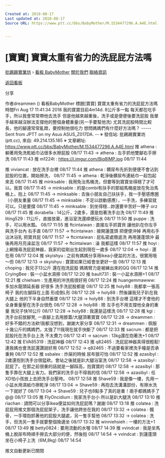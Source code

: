 ```yaml
---

Created at: 2018-08-17
Last updated at: 2018-08-17
Source URL: https://www.ptt.cc/bbs/BabyMother/M.1534477296.A.A4E.html


---
```


# [寶寶] 寶寶太重有省力的洗屁屁方法嗎


[批踢踢實業坊](https://www.ptt.cc/bbs/) › [看板 BabyMother](https://www.ptt.cc/bbs/BabyMother/index.html) [關於我們](https://www.ptt.cc/about.html) [聯絡資訊](https://www.ptt.cc/contact.html)

[返回看板](https://www.ptt.cc/bbs/BabyMother/index.html)

分享

作者dreammen ()
看板BabyMother
標題\[寶寶\] 寶寶太重有省力的洗屁屁方法嗎
時間Fri Aug 17 11:41:34 2018
我的寶寶目前4m14d. 8公斤多一點 每天都在吃手手，所以我會常常帶他去洗手 但是他越來越重後，洗手或是便便後要洗屁股 我單手越來越沒辦法支撐他的整個身體重量(另一手要幫他洗) 尤其洗屁股時間比較長，他的腳還常常亂蹬，要控制他很吃力 想問媽媽們有什麼好方法嗎？ ----- Sent from JPTT on my Asus ASUS\_Z017DA. -- ※ 發信站: 批踢踢實業坊(ptt.cc), 來自: 49.214.135.185 ※ 文章網址: <https://www.ptt.cc/bbs/BabyMother/M.1534477296.A.A4E.html>
推 athena : 躺著用免洗乾紙巾沾很多水擦屁股 08/17 11:43
→ athena : 左手抓他雙腳右手擦洗 08/17 11:43
推 m1224t : <https://i.imgur.com/Biq8IMP.jpg> 08/17 11:44

推 viviancat : 放在洗手台裡 08/17 11:44
推 athena : 髒尿布先折到便便不會沾到屁股的位置，開始擦洗， 08/17 11:45
→ athena : 乾淨後髒尿布連紙巾一起包起來丟 08/17 11:45
推 minksable : 我用免治馬桶洗，但要等到寶寶坐得穩了才可以。我買 08/17 11:45
→ minksable : 的是combi有扶手的那組馬桶座放在免治馬桶上，抱上 08/17 11:45
→ minksable : 去後小朋友自己扶扶手，我一手壓感應圈（小朋友重量 08/17 11:45
→ minksable : 不足以啟動感應），一手洗，多練習就可以。只是要撐 08/17 11:45
→ minksable : 到坐得穩...妳還要辛苦好一陣子 orz 08/17 11:45
推 dorabella : 14公斤，2歲多，還是抱著洗手台洗 08/17 11:49
推 liting529 : 11公斤，直接放棄，進浴室洗還順便玩水 08/17 11:50
推 puppe : 洗手，可以用水瓢。 08/17 11:55
推 ftcintaiwan : 直接左手抓寶貝 讓他趴在你左手與洗手台內 右手直 08/17 11:57
→ ftcintaiwan : 接開蓮蓬頭 把便便沖掉 再用右手沾沐浴乳 把寶貝屁 08/17 11:57
→ ftcintaiwan : 屁私密處徹底洗 再用蓮蓬頭沖 最後再用月亮澡盆泡 08/17 11:57
→ ftcintaiwan : 澡 我都這樣 08/17 11:57
推 hoyi : 上網搜尋洗屁屁神器，我家的從剛出生起到現在一歲多 08/17 12:04
→ hoyi : 還在用 08/17 12:04
推 skyishyu : 之前有媽媽分享用ikea小便盆的方法，很實用哦～但 08/17 12:13
→ skyishyu : 寶寶如果已經會坐更好一些 08/17 12:13
推 choping : 我兒子13公斤 還在抱洗屁股 媽媽臂力是被練出來的QQ 08/17 12:14
推 CryingBee : 裝一小盆水濕擦 08/17 12:20
推 bault731 : 裝一小盆水濕擦+1 08/17 12:21
推 chiehiam : 生產用的沖洗瓶很好用 08/17 12:24
推 huangemmawww: 多加水龍頭延長器 好很多 洗手洗屁股都是 08/17 12:25
推 holy88 : 我都拿一張高椅子 我的左腳踩在上面 形成倒L形 08/17 12:28
→ holy88 : 然後讓我兒子趴在我大腿上 他的下半身自然垂墜 08/17 12:28
→ holy88 : 到洗手台裡 這樣才不會他的全身重量壓在洗手台很危 08/17 12:28
→ holy88 : 險 左手也不用支撐他全身的重量 我兒子快16公斤 08/17 12:28
→ holy88 : 我還是這樣洗 08/17 12:28
推 kgi : 洗手台前放腳凳, 一直腳上去用膝蓋/大腿頂著寶寶 08/17 12:28
→ dreammen : 好多不錯的方法欸!我都沒想到，謝謝大家分享 08/17 12:31
→ dreammen : 佩服十幾公斤的媽媽們，太強了!!!我現在就手快斷了 08/17 12:33
推 sacrum : 都是把屁股托在洗手台上洗 不太費力 08/17 12:41
→ sacrum : 13kg還在抱著洗+1 08/17 12:42
推 EVA85319 : 洗屁神器 08/17 12:43
推 q82465 : 洗屁屁神器真得很輕鬆!連我媽也會洗屁還讚說好用 08/17 12:52
→ q82465 : 不過要看家裡洗手檯是否承重夠 08/17 12:52
推 ssbalex : 炸屎的時候 尿布狠可怕 08/17 12:52
推 azasibyl : 2歲還抱到洗手台很猛欸。會站之後就是趴大腿浴室洗 08/17 12:58
→ azasibyl : 屁屁了。在那之前很重的話就是一腳踩高，抱寶寶的 08/17 12:58
→ azasibyl : 那隻手靠在大腿上省力。我們家的洗手台不得我的信 08/17 12:58
→ azasibyl : 任XD怕小孩放上去把洗手台壓垮。 08/17 12:58
推 Shave59 : 我是像一樓，先用一小盆水用濕紙巾擦乾淨 08/17 13:04
→ Shave59 : 再抱去洗溝溝部份，有擦水洗一下就好了 08/17 13:04
→ Shave59 : 兒子也8點多了真的是重！兩手都媽媽手了@@ 08/17 13:05
推 FlyOncidium : 我家洗手台小 所以是趴大腿洗 08/17 13:10
推 riachan : 請問可以分享ikea便盆如何洗屁屁嗎？謝謝 08/17 13:18
推 colatea : 洗屁屁用推文那個洗屁屁架子，洗手讓他跨坐在我的 08/17 13:32
→ colatea : 髖骨，一手環抱抓著他的屁股大腿處，另一隻手幫他 08/17 13:32
→ colatea : 洗手，但洗另一隻手就要整個換邊坐 08/17 13:32
推 winniehsieh : 一樓的方法+1 08/17 13:49
推 betty0824 : 要用流動的水喔 08/17 14:39
推 vvindcat : 我是坐馬桶上脫尿布時順手擦去大部分的便，然後抱 08/17 14:54
→ vvindcat : 到蓮蓬頭坐在小椅子上洗（6M,8kg) 08/17 14:54

推文自動更新已關閉

